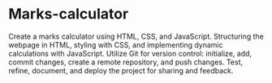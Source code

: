 # Marks-calculator
Create a marks calculator using HTML, CSS, and JavaScript. Structuring the webpage in HTML, styling with CSS, and implementing dynamic calculations with JavaScript. Utilize Git for version control: initialize, add, commit changes, create a remote repository, and push changes. Test, refine, document, and deploy the project for sharing and feedback.
